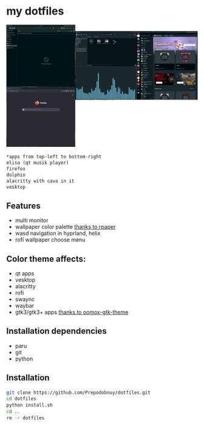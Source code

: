 # my dotfiles

![](preview/preview.png)
```
*apps from top-left to bottom-right
elisa (qt musik player)
firefox
dolphin
alacritty with cava in it
vesktop
```
## Features

- multi monitor
- wallpaper color palette [thanks to rpaper](https://github.com/Prepodobnuy/rpaper)
- wasd navigation in hyprland, helix
- rofi wallpaper choose menu

## Color theme affects:

- qt apps
- vesktop
- alacritty
- rofi
- swaync
- waybar
- gtk3/gtk3+ apps [thanks to oomox-gtk-theme](https://github.com/themix-project/oomox-gtk-theme)

## Installation dependencies

- paru
- git
- python

## Installation

```sh
git clone https://github.com/Prepodobnuy/dotfiles.git
cd dotfiles
python install.sh
cd ..
rm -r dotfiles
```
